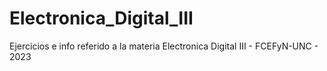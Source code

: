 # Electronica_Digital_III
Ejercicios e info referido a la materia Electronica Digital III - FCEFyN-UNC - 2023 
